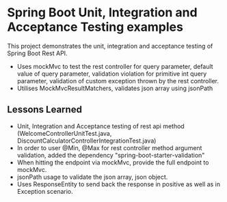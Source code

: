 
# Spring Boot Unit, Integration and Acceptance Testing examples

This project demonstrates the unit, integration and acceptance testing of Spring Boot Rest API. 

- Uses mockMvc to test the rest controller for query parameter, default value of query parameter, validation violation for primitive int query parameter, validation of custom exception thrown by the rest controller.
- Utilises MockMvcResultMatchers, validates json array using jsonPath


## Lessons Learned

- Unit, Integration and Acceptance testing of rest api method (WelcomeControllerUnitTest.java, DiscountCalculatorControllerIntegrationTest.java)
- In order to user @Min, @Max for rest controller method argument validation, added the dependency "spring-boot-starter-validation"
- When hitting the endpoint via mockMvc, provide the full endpoint to mockMvc.
- jsonPath usage to validate the json array, json object.
- Uses ResponseEntity to send back the response in positive as well as in Exception scenario.

